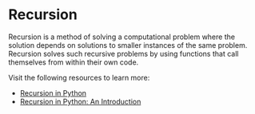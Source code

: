 # Recursion

Recursion is a method of solving a computational problem where the solution depends on solutions to smaller instances of the same problem. Recursion solves such recursive problems by using functions that call themselves from within their own code.

Visit the following resources to learn more:

- [Recursion in Python](https://www.geeksforgeeks.org/recursion/)
- [Recursion in Python: An Introduction](https://realpython.com/python-recursion/)

